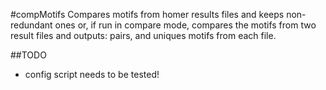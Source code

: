 #compMotifs
Compares motifs from homer results files and keeps non-redundant ones or, if run
in compare mode, compares the motifs from two result files and outputs: pairs,
and uniques motifs from each file.

##TODO
* config script needs to be tested!
